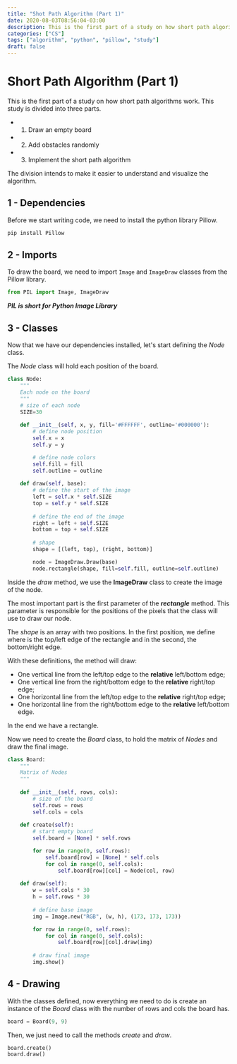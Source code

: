 ```yaml
---
title: "Shot Path Algorithm (Part 1)"
date: 2020-08-03T08:56:04-03:00
description: This is the first part of a study on how short path algorithms work.
categories: ["CS"]
tags: ["algorithm", "python", "pillow", "study"]
draft: false
---
```


# Short Path Algorithm (Part 1)

This is the first part of a study on how short path algorithms work.
This study is divided into three parts.

* 1) Draw an empty board
* 2) Add obstacles randomly
* 3) Implement the short path algorithm

The division intends to make it easier to understand and visualize the algorithm.

## 1 - Dependencies

Before we start writing code, we need to install the python library Pillow.

```bash
pip install Pillow
```

## 2 - Imports

To draw the board, we need to import `Image` and `ImageDraw` classes from the Pillow library.


```python
from PIL import Image, ImageDraw
```

***PIL is short for Python Image Library***

## 3 - Classes

Now that we have our dependencies installed, let's start defining the *Node* class.

The *Node* class will hold each position of the board.


```python
class Node:
    """
    Each node on the board
    """
    # size of each node
    SIZE=30
    
    def __init__(self, x, y, fill='#FFFFFF', outline='#000000'):
        # define node position
        self.x = x
        self.y = y

        # define node colors
        self.fill = fill
        self.outline = outline
        
    def draw(self, base):
        # define the start of the image
        left = self.x * self.SIZE
        top = self.y * self.SIZE
        
        # define the end of the image
        right = left + self.SIZE
        bottom = top + self.SIZE
        
        # shape
        shape = [(left, top), (right, bottom)]

        node = ImageDraw.Draw(base)   
        node.rectangle(shape, fill=self.fill, outline=self.outline) 
```

Inside the *draw* method, we use the **ImageDraw** class to create the image of the node.

The most important part is the first parameter of the ***rectangle*** method. This parameter is responsible for the positions of the pixels that the class will use to draw our node.

The *shape* is an array with two positions. In the first position, we define where is the top/left edge of the rectangle and in the second, the bottom/right edge.

With these definitions, the method will draw:

* One vertical line from the left/top edge to the **relative** left/bottom edge;
* One vertical line from the right/bottom edge to the **relative** right/top edge;
* One horizontal line from the left/top edge to the **relative** right/top edge;
* One horizontal line from the right/bottom edge to the **relative** left/bottom edge.

In the end we have a rectangle.

Now we need to create the *Board* class, to hold the matrix of *Nodes* and draw the final image.


```python
class Board:
    """
    Matrix of Nodes
    """
    
    def __init__(self, rows, cols):
        # size of the board
        self.rows = rows
        self.cols = cols
        
    def create(self):
        # start empty board
        self.board = [None] * self.rows

        for row in range(0, self.rows):
            self.board[row] = [None] * self.cols
            for col in range(0, self.cols):
                self.board[row][col] = Node(col, row)
                
    def draw(self):
        w = self.cols * 30
        h = self.rows * 30
        
        # define base image
        img = Image.new("RGB", (w, h), (173, 173, 173))

        for row in range(0, self.rows):
            for col in range(0, self.cols):
                self.board[row][col].draw(img)
        
        # draw final image
        img.show()
```

## 4 - Drawing

With the classes defined, now everything we need to do is create an instance of the *Board* class with the number of rows and cols the board has.


```python
board = Board(9, 9)
```

Then, we just need to call the methods *create* and *draw*.


```python
board.create()
board.draw()
```
